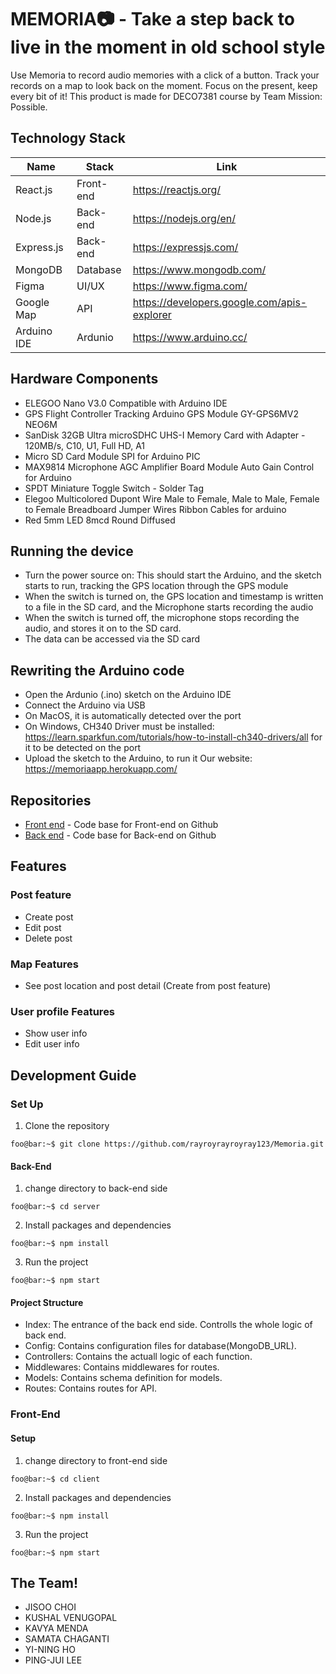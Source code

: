# MEMORIA📷 - Take a step back to live in the moment in old school style
Use Memoria to record audio memories with a click of a button.
Track your records on a map to look back on the moment.
Focus on the present, keep every bit of it! This product is
made for DECO7381 course by Team Mission: Possible.

## Technology Stack
| Name | Stack | Link |
| --- | ----------- | ----------- |
| React.js | Front-end | https://reactjs.org/ |
| Node.js | Back-end | https://nodejs.org/en/ |
| Express.js | Back-end | https://expressjs.com/ |
| MongoDB | Database | https://www.mongodb.com/ |
| Figma | UI/UX | https://www.figma.com/ |
| Google Map | API | https://developers.google.com/apis-explorer |
| Arduino IDE | Ardunio | https://www.arduino.cc/ |

## Hardware Components
- ELEGOO Nano V3.0 Compatible with Arduino IDE
- GPS Flight Controller Tracking Arduino GPS Module GY-GPS6MV2 NEO6M
- SanDisk 32GB Ultra microSDHC UHS-I Memory Card with Adapter - 120MB/s, C10, U1, Full HD, A1
- Micro SD Card Module SPI for Arduino PIC
- MAX9814 Microphone AGC Amplifier Board Module Auto Gain Control for Arduino
- SPDT Miniature Toggle Switch - Solder Tag
- Elegoo Multicolored Dupont Wire Male to Female, Male to Male, Female to Female Breadboard Jumper Wires Ribbon Cables for arduino
- Red 5mm LED 8mcd Round Diffused

## Running the device
- Turn the power source on: This should start the Arduino, and the sketch starts to run, tracking the GPS location through the GPS module
- When the switch is turned on, the GPS location and timestamp is written to a file in the SD card, and the Microphone starts recording the audio
- When the switch is turned off, the microphone stops recording the audio, and stores it on to the SD card.
- The data can be accessed via the SD card

## Rewriting the Arduino code
- Open the Ardunio (.ino) sketch on the Arduino IDE
- Connect the Arduino via USB
- On MacOS, it is automatically detected over the port
- On Windows, CH340 Driver must be installed: https://learn.sparkfun.com/tutorials/how-to-install-ch340-drivers/all for it to be detected on the port
- Upload the sketch to the Arduino, to run it
Our website: https://memoriaapp.herokuapp.com/

## Repositories
- [Front end](
https://github.com/rayroyrayroyray123/Memoria/tree/main/client) - Code base for Front-end on Github
- [Back end](https://github.com/rayroyrayroyray123/Memoria/tree/main/server) - Code base for Back-end on Github
## Features
### Post feature
- Create post
- Edit post
- Delete post
  
### Map Features
- See post location and post detail (Create from post feature)
  
### User profile Features
- Show user info
- Edit user info
  
## Development Guide
### Set Up
1. Clone the repository
```console
foo@bar:~$ git clone https://github.com/rayroyrayroyray123/Memoria.git
```
#### Back-End
1. change directory to back-end side
```console
foo@bar:~$ cd server
```
2. Install packages and dependencies
```console
foo@bar:~$ npm install
```
3. Run the project
```console
foo@bar:~$ npm start
```

#### Project Structure
- Index: The entrance of the back end side. Controlls the whole logic of back end. 
- Config: Contains configuration files for database(MongoDB_URL).
- Controllers: Contains the actuall logic of each function.
- Middlewares: Contains middlewares for routes.
- Models: Contains schema definition for models.
- Routes: Contains routes for API.
### Front-End
#### Setup
1. change directory to front-end side
```console
foo@bar:~$ cd client
```
2. Install packages and dependencies
```console
foo@bar:~$ npm install
```
3. Run the project
```console
foo@bar:~$ npm start
```
## The Team!
- JISOO CHOI
- KUSHAL VENUGOPAL
- KAVYA MENDA
- SAMATA CHAGANTI
- YI-NING HO
- PING-JUI LEE
